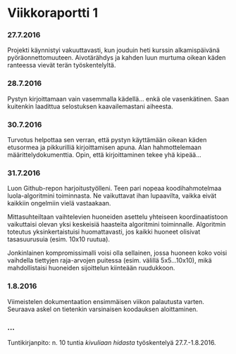 Viikkoraportti 1
================

### 27.7.2016
Projekti käynnistyi vakuuttavasti, kun jouduin heti kurssin alkamispäivänä pyöräonnettomuuteen. Aivotärähdys ja kahden luun murtuma oikean käden ranteessa vievät terän työskentelyltä.

### 28.7.2016
Pystyn kirjoittamaan vain vasemmalla kädellä... enkä ole vasenkätinen. Saan kuitenkin laadittua selostuksen kaavailemastani aiheesta.

### 30.7.2016
Turvotus helpottaa sen verran, että pystyn käyttämään oikean käden etusormea ja pikkurilliä kirjoittamisen apuna. Alan hahmottelemaan määrittelydokumenttia. Opin, että kirjoittaminen tekee yhä kipeää...

### 31.7.2016
Luon Github-repon harjoitustyölleni. Teen pari nopeaa koodihahmotelmaa luola-algoritmini toiminnasta. Ne vaikuttavat ihan lupaavilta, vaikka eivät kaikkiin ongelmiin vielä vastaakaan. 

Mittasuhteiltaan vaihtelevien huoneiden asettelu yhteiseen koordinaatistoon vaikuttaisi olevan yksi keskeisiä haasteita algoritmini toiminnalle. Algoritmin toteutus yksinkertaistuisi huomattavasti, jos kaikki huoneet olisivat tasasuurusuia (esim. 10x10 ruutua).

Jonkinlainen kompromissimalli voisi olla sellainen, jossa huoneen koko voisi vaihdella tiettyjen raja-arvojen puitessa (esim. välillä 5x5...10x10), mikä mahdollistaisi huoneiden sijoittelun kiinteään ruudukkoon. 

### 1.8.2016
Viimeistelen dokumentaation ensimmäisen viikon palautusta varten. Seuraava askel on tietenkin varsinaisen koodauksen aloittaminen.

### ...
Tuntikirjanpito: n. 10 tuntia _kivuliaan_ _hidasta_ työskentelyä 27.7.-1.8.2016.